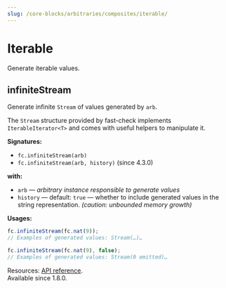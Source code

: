 ```yaml
---
slug: /core-blocks/arbitraries/composites/iterable/
---
```


# Iterable

Generate iterable values.

## infiniteStream

Generate infinite `Stream` of values generated by `arb`.

The `Stream` structure provided by fast-check implements `IterableIterator<T>` and comes with useful helpers to manipulate it.

**Signatures:**

- `fc.infiniteStream(arb)`
- `fc.infiniteStream(arb, history)` (since 4.3.0)

**with:**

- `arb` — _arbitrary instance responsible to generate values_
- `history` — default: `true` — whether to include generated values in the string representation. _(caution: unbounded memory growth)_

**Usages:**

```js
fc.infiniteStream(fc.nat(9));
// Examples of generated values: Stream(…)…

fc.infiniteStream(fc.nat(9), false);
// Examples of generated values: Stream(0 emitted)…
```

Resources: [API reference](https://fast-check.dev/api-reference/functions/infiniteStream.html).  
Available since 1.8.0.
